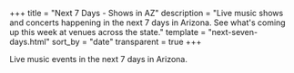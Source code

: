 +++
title = "Next 7 Days - Shows in AZ"
description = "Live music shows and concerts happening in the next 7 days in Arizona. See what's coming up this week at venues across the state."
template = "next-seven-days.html"
sort_by = "date"
transparent = true
+++

Live music events in the next 7 days in Arizona.